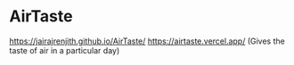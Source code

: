 # AirTaste

https://jairajrenjith.github.io/AirTaste/
https://airtaste.vercel.app/
(Gives the taste of air in a particular day)

